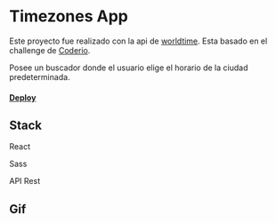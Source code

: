 # Timezones App

Este proyecto fue realizado con la api de [worldtime](https://worldtimeapi.org/). Esta basado en el challenge de [Coderio](https://github.com/goncy/coderio-challenge).

Posee un buscador donde el usuario elige el horario de la ciudad predeterminada.



#### [Deploy](https://worldtimezones.netlify.app/)



## Stack

React

Sass

API Rest



## Gif

